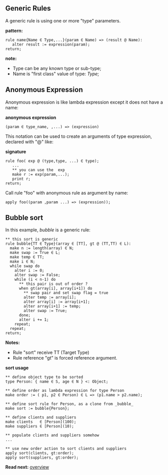 ## Generic Rules

A generic rule is using one or more "type" parameters. 

**pattern:**
```
rule name{Name ∈ Type,...}(param ∈ Name) => (result @ Name):
   alter result := expression(param);
return;
```

**note:** 
* Type can be any known type or sub-type;
* Name is "first class" value of type: _Type_;

## Anonymous Expression

Anonymous expression is like lambda expression except it does not have a name:

**anonymous expression**
```
(param ∈ type_name, ,...) => (expression)
```

This notation can be used to create an arguments of type expression, declared with "@" like:

**signature**
```
rule foo( exp @ (type,type, ...) ∈ type);
   ... 
   ** you can use the  exp
   make r := exp(param,...);
   print r;
return;
```

Call rule "foo" with anonymous rule as argument by name:

```
apply foo((param ,param ...) => (expression));
```

## Bubble sort

In this example, _bubble_ is a generic rule:

```** this sort is generic 
rule bubble{TT ∈ Type}(array ∈ [TT], gt @ (TT,TT) ∈ L):
  make n := length(array) ∈ N; 
  make swap := True ∈ L;
  make temp ∈ TT;
  make i ∈ N;
  while swap do
    alter i := 0;
    alter swap := False;
    while (i < n-1) do
      ** this pair is out of order ?
      when gt(array[i], array[i+1]) do
        ** swap pair and set swap flag = true
        alter temp := array[i];
        alter array[i] := array[i+1];
        alter array[i+1] := temp;
        alter swap := True;
      done;
      alter i += 1;
    repeat;
  repeat;
return;
```

**Notes:**

* Rule "sort" receive TT (Target Type) 
* Rule reference "gt" is forced reference argument.

**sort usage**

```** define object type to be sorted
type Person: { name ∈ S, age ∈ N } <: Object;
** define order as lambda expression for type Person
make order := ( p1, p2 ∈ Person) ∈ L => (p1.name > p2.name);
** define sort rule for Person, as a clone from _bubble_
make sort := bubble{Person};
** define clients and suppliers
make clients   ∈ [Person](100);
make suppliers ∈ [Person](10);
** populate clients and suppliers somehow
...
** use new order action to sort clients and suppliers
apply sort(clients, gt:order);
apply sort(suppliers, gt:order);
```

**Read next:** [overview](./syntax/overview.md)